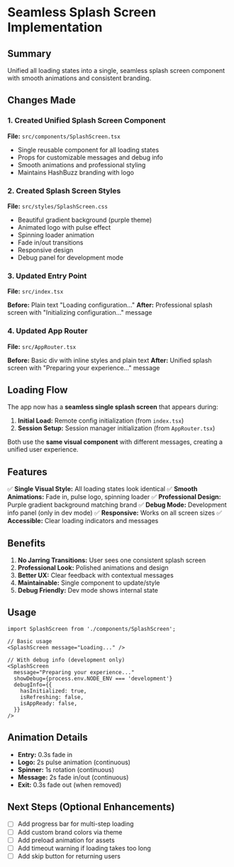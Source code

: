 # Seamless Splash Screen Implementation

## Summary

Unified all loading states into a single, seamless splash screen component with smooth animations and consistent branding.

## Changes Made

### 1. Created Unified Splash Screen Component

**File:** `src/components/SplashScreen.tsx`

- Single reusable component for all loading states
- Props for customizable messages and debug info
- Smooth animations and professional styling
- Maintains HashBuzz branding with logo

### 2. Created Splash Screen Styles

**File:** `src/styles/SplashScreen.css`

- Beautiful gradient background (purple theme)
- Animated logo with pulse effect
- Spinning loader animation
- Fade in/out transitions
- Responsive design
- Debug panel for development mode

### 3. Updated Entry Point

**File:** `src/index.tsx`

**Before:** Plain text "Loading configuration..."
**After:** Professional splash screen with "Initializing configuration..." message

### 4. Updated App Router

**File:** `src/AppRouter.tsx`

**Before:** Basic div with inline styles and plain text
**After:** Unified splash screen with "Preparing your experience..." message

## Loading Flow

The app now has a **seamless single splash screen** that appears during:

1. **Initial Load:** Remote config initialization (from `index.tsx`)
2. **Session Setup:** Session manager initialization (from `AppRouter.tsx`)

Both use the **same visual component** with different messages, creating a unified user experience.

## Features

✅ **Single Visual Style:** All loading states look identical
✅ **Smooth Animations:** Fade in, pulse logo, spinning loader
✅ **Professional Design:** Purple gradient background matching brand
✅ **Debug Mode:** Development info panel (only in dev mode)
✅ **Responsive:** Works on all screen sizes
✅ **Accessible:** Clear loading indicators and messages

## Benefits

1. **No Jarring Transitions:** User sees one consistent splash screen
2. **Professional Look:** Polished animations and design
3. **Better UX:** Clear feedback with contextual messages
4. **Maintainable:** Single component to update/style
5. **Debug Friendly:** Dev mode shows internal state

## Usage

```tsx
import SplashScreen from './components/SplashScreen';

// Basic usage
<SplashScreen message="Loading..." />

// With debug info (development only)
<SplashScreen
  message="Preparing your experience..."
  showDebug={process.env.NODE_ENV === 'development'}
  debugInfo={{
    hasInitialized: true,
    isRefreshing: false,
    isAppReady: false,
  }}
/>
```

## Animation Details

- **Entry:** 0.3s fade in
- **Logo:** 2s pulse animation (continuous)
- **Spinner:** 1s rotation (continuous)
- **Message:** 2s fade in/out (continuous)
- **Exit:** 0.3s fade out (when removed)

## Next Steps (Optional Enhancements)

- [ ] Add progress bar for multi-step loading
- [ ] Add custom brand colors via theme
- [ ] Add preload animation for assets
- [ ] Add timeout warning if loading takes too long
- [ ] Add skip button for returning users
